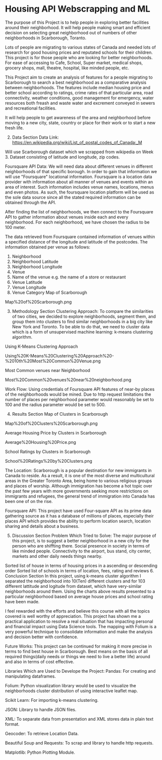 # Housing API Webscrapping and ML

The purpose of this Project is to help people in exploring better facilities around their neighborhood. It will help people making smart and efficient decision on selecting great neighborhood out of numbers of other neighborhoods in Scarborough, Toranto.

Lots of people are migrating to various states of Canada and needed lots of research for good housing prices and reputated schools for their children. This project is for those people who are looking for better neighborhoods. For ease of accessing to Cafe, School, Super market, medical shops, grocery shops, mall, theatre, hospital, like minded people, etc.

This Project aim to create an analysis of features for a people migrating to Scarborough to search a best neighborhood as a comparative analysis between neighborhoods. The features include median housing price and better school according to ratings, crime rates of that particular area, road connectivity, weather conditions, good management for emergency, water resources both freash and waste water and excrement conveyed in sewers and recreational facilities.

It will help people to get awareness of the area and neighborhood before moving to a new city, state, country or place for their work or to start a new fresh life.

2. Data Section
Data Link: https://en.wikipedia.org/wiki/List_of_postal_codes_of_Canada:_M

Will use Scarborough dataset which we scrapped from wikipedia on Week 3. Dataset consisting of latitude and longitude, zip codes.

Foursquare API Data:
We will need data about different venues in different neighborhoods of that specific borough. In order to gain that information we will use "Foursquare" locational information. Foursquare is a location data provider with information about all manner of venues and events within an area of interest. Such information includes venue names, locations, menus and even photos. As such, the foursquare location platform will be used as the sole data source since all the stated required information can be obtained through the API.

After finding the list of neighborhoods, we then connect to the Foursquare API to gather information about venues inside each and every neighborhood. For each neighborhood, we have chosen the radius to be 100 meter.

The data retrieved from Foursquare contained information of venues within a specified distance of the longitude and latitude of the postcodes. The information obtained per venue as follows:

1. Neighborhood
2. Neighborhood Latitude
3. Neighborhood Longitude
4. Venue
5. Name of the venue e.g. the name of a store or restaurant
6. Venue Latitude
7. Venue Longitude
8. Venue Category
Map of Scarborough

Map%20of%20Scarborough.png

3. Methodology Section
Clustering Approach:
To compare the similarities of two cities, we decided to explore neighborhoods, segment them, and group them into clusters to find similar neighborhoods in a big city like New York and Toronto. To be able to do that, we need to cluster data which is a form of unsupervised machine learning: k-means clustering algorithm.

Using K-Means Clustering Approach

Using%20K-Means%20Clustering%20Approach%20-%2010th%20Most%20Common%20Venue.png

Most Common venues near Neighborhood

Most%20Common%20venues%20near%20neighborhood.png

Work Flow:
Using credentials of Foursquare API features of near-by places of the neighborhoods would be mined. Due to http request limitations the number of places per neighborhood parameter would reasonably be set to 100 and the radius parameter would be set to 500.

4. Results Section
Map of Clusters in Scarborough

Map%20of%20Clusters%20Scarborough.png

Average Housing Price by Clusters in Scarborough

Average%20Housing%20Price.png

School Ratings by Clusters in Scarborough

School%20Ratings%20by%20Clusters.png

The Location:
Scarborough is a popular destination for new immigrants in Canada to reside. As a result, it is one of the most diverse and multicultural areas in the Greater Toronto Area, being home to various religious groups and places of worship. Although immigration has become a hot topic over the past few years with more governments seeking more restrictions on immigrants and refugees, the general trend of immigration into Canada has been one of on the rise.

Foursquare API:
This project have used Four-square API as its prime data gathering source as it has a database of millions of places, especially their places API which provides the ability to perform location search, location sharing and details about a business.

5. Discussion Section
Problem Which Tried to Solve:
The major purpose of this project, is to suggest a better neighborhood in a new city for the person who are shiffting there. Social presence in society in terms of like minded people. Connectivity to the airport, bus stand, city center, markets and other daily needs things nearby.

Sorted list of house in terms of housing prices in a ascending or descending order
Sorted list of schools in terms of location, fees, rating and reviews
6. Conclusion Section
In this project, using k-means cluster algorithm I separated the neighborhood into 10(Ten) different clusters and for 103 different lattitude and logitude from dataset, which have very-similar neighborhoods around them. Using the charts above results presented to a particular neighborhood based on average house prices and school rating have been made.

I feel rewarded with the efforts and believe this course with all the topics covered is well worthy of appreciation. This project has shown me a practical application to resolve a real situation that has impacting personal and financial impact using Data Science tools. The mapping with Folium is a very powerful technique to consolidate information and make the analysis and decision better with confidence.

Future Works:
This project can be continued for making it more precise in terms to find best house in Scarborough. Best means on the basis of all required things(daily needs or things we need to live a better life) around and also in terms of cost effective.

Libraries Which are Used to Develope the Project:
Pandas: For creating and manipulating dataframes.

Folium: Python visualization library would be used to visualize the neighborhoods cluster distribution of using interactive leaflet map.

Scikit Learn: For importing k-means clustering.

JSON: Library to handle JSON files.

XML: To separate data from presentation and XML stores data in plain text format.

Geocoder: To retrieve Location Data.

Beautiful Soup and Requests: To scrap and library to handle http requests.


Matplotlib: Python Plotting Module.
